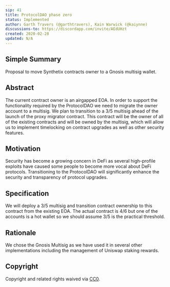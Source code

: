 ```yaml
---
sip: 41
title: ProtocolDAO phase zero
status: Implemented
author: Garth Travers (@garthtravers), Kain Warwick (@kaiynne)
discussions-to: https://discordapp.com/invite/AEdUHzt
created: 2020-02-28
updated: N/A
---
```

## Simple Summary

Proposal to move Synthetix contracts owner to a Gnosis multisig wallet. 

## Abstract

The current contract owner is an airgapped EOA. In order to support the functionality required by the ProtocolDAO we need to migrate the owner account to a multisig. We plan to transition to a 3/5 multisig ahead of the launch of the proxy migrator contract. This contract will be the owner of all of the existing contracts and will be owned by the multisig, which will allow us to implement timelocking on contract upgrades as well as other security features.

## Motivation

Security has become a growing concern in DeFi as several high-profile exploits have caused some people to become more vocal about DeFi protocols. Transitioning to the ProtocolDAO will significantly enhance the security and transparency of protocol upgrades.

## Specification

We will deploy a 3/5 multisig and transition contract ownership to this contract from the existing EOA. The actual contract is 4/6 but one of the accounts is a hot wallet so we should assume 3/5 is the practical threshold.

## Rationale

We chose the Gnosis Multisig as we have used it in several other implementations including the management of Uniswap staking rewards. 

## Copyright

Copyright and related rights waived via [CC0](https://creativecommons.org/publicdomain/zero/1.0/).
